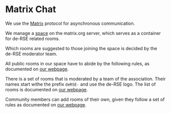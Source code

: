 # Matrix Chat

We use the [Matrix](https://matrix.org) protocol for asynchronous communication.

We manage a [space](https://matrix.to/#/#de-rse.org:matrix.org) on the matrix.org server, which serves as a container for de-RSE related rooms.

Which rooms are suggested to those joining the space is decided by the de-RSE moderator team.

All public rooms in our space have to abide by the following rules, as documented on [our webpage](https://de-rse.org/de/matrix.html).

There is a set of rooms that is moderated by a team of the association.
Their names start withe the prefix `deRSE-` and use the de-RSE logo.
The list of rooms is documented on [our webpage](https://de-rse.org/de/matrix.html).

Community members can add rooms of their own, given they follow a set of rules as documented on [our webpage](https://de-rse.org/de/matrix.html).
